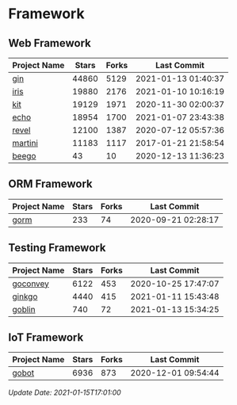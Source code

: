 # Framework

## Web Framework
| Project Name | Stars | Forks | Last Commit |
| ------------ | ----- | ----- | ----------- |
| [gin](https://github.com/gin-gonic/gin) | 44860 | 5129 | 2021-01-13 01:40:37 |
| [iris](https://github.com/kataras/iris) | 19880 | 2176 | 2021-01-10 10:16:19 |
| [kit](https://github.com/go-kit/kit) | 19129 | 1971 | 2020-11-30 02:00:37 |
| [echo](https://github.com/labstack/echo) | 18954 | 1700 | 2021-01-07 23:43:38 |
| [revel](https://github.com/revel/revel) | 12100 | 1387 | 2020-07-12 05:57:36 |
| [martini](https://github.com/go-martini/martini) | 11183 | 1117 | 2017-01-21 21:58:54 |
| [beego](https://github.com/astaxie/beego) | 43 | 10 | 2020-12-13 11:36:23 |

## ORM Framework
| Project Name | Stars | Forks | Last Commit |
| ------------ | ----- | ----- | ----------- |
| [gorm](https://github.com/jinzhu/gorm) | 233 | 74 | 2020-09-21 02:28:17 |

## Testing Framework
| Project Name | Stars | Forks | Last Commit |
| ------------ | ----- | ----- | ----------- |
| [goconvey](https://github.com/smartystreets/goconvey) | 6122 | 453 | 2020-10-25 17:47:07 |
| [ginkgo](https://github.com/onsi/ginkgo) | 4440 | 415 | 2021-01-11 15:43:48 |
| [goblin](https://github.com/franela/goblin) | 740 | 72 | 2021-01-13 15:34:25 |

## IoT Framework
| Project Name | Stars | Forks | Last Commit |
| ------------ | ----- | ----- | ----------- |
| [gobot](https://github.com/hybridgroup/gobot) | 6936 | 873 | 2020-12-01 09:54:44 |

*Update Date: 2021-01-15T17:01:00*